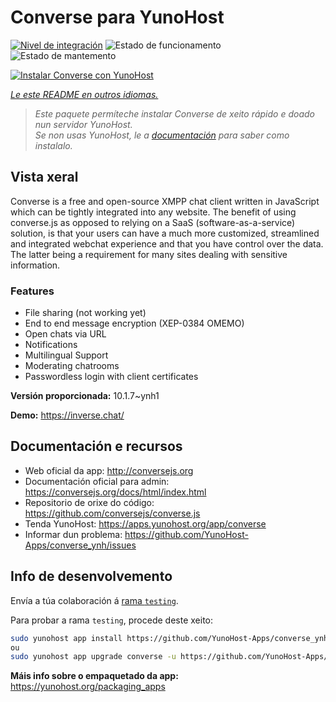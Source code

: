 <!--
NOTA: Este README foi creado automáticamente por <https://github.com/YunoHost/apps/tree/master/tools/readme_generator>
NON debe editarse manualmente.
-->

# Converse para YunoHost

[![Nivel de integración](https://dash.yunohost.org/integration/converse.svg)](https://dash.yunohost.org/appci/app/converse) ![Estado de funcionamento](https://ci-apps.yunohost.org/ci/badges/converse.status.svg) ![Estado de mantemento](https://ci-apps.yunohost.org/ci/badges/converse.maintain.svg)

[![Instalar Converse con YunoHost](https://install-app.yunohost.org/install-with-yunohost.svg)](https://install-app.yunohost.org/?app=converse)

*[Le este README en outros idiomas.](./ALL_README.md)*

> *Este paquete permíteche instalar Converse de xeito rápido e doado nun servidor YunoHost.*  
> *Se non usas YunoHost, le a [documentación](https://yunohost.org/install) para saber como instalalo.*

## Vista xeral

Converse is a free and open-source XMPP chat client written in JavaScript which can be tightly integrated into any website.
The benefit of using converse.js as opposed to relying on a SaaS (software-as-a-service) solution, is that your users can have a much more customized, streamlined and integrated webchat experience and that you have control over the data. The latter being a requirement for many sites dealing with sensitive information.

### Features

- File sharing (not working yet) 
- End to end message encryption (XEP-0384 OMEMO)
- Open chats via URL
- Notifications
- Multilingual Support
- Moderating chatrooms
- Passwordless login with client certificates


**Versión proporcionada:** 10.1.7~ynh1

**Demo:** <https://inverse.chat/>
## Documentación e recursos

- Web oficial da app: <http://conversejs.org>
- Documentación oficial para admin: <https://conversejs.org/docs/html/index.html>
- Repositorio de orixe do código: <https://github.com/conversejs/converse.js>
- Tenda YunoHost: <https://apps.yunohost.org/app/converse>
- Informar dun problema: <https://github.com/YunoHost-Apps/converse_ynh/issues>

## Info de desenvolvemento

Envía a túa colaboración á [rama `testing`](https://github.com/YunoHost-Apps/converse_ynh/tree/testing).

Para probar a rama `testing`, procede deste xeito:

```bash
sudo yunohost app install https://github.com/YunoHost-Apps/converse_ynh/tree/testing --debug
ou
sudo yunohost app upgrade converse -u https://github.com/YunoHost-Apps/converse_ynh/tree/testing --debug
```

**Máis info sobre o empaquetado da app:** <https://yunohost.org/packaging_apps>
